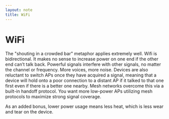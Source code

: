 ```yaml
---
layout: note
title: WiFi
---
```


# WiFi

The "shouting in a crowded bar" metaphor applies extremely well. Wifi is bidirectional. It makes no sense to increase power on one end if the other end can’t talk back. Powerful signals interfere with other signals, no matter the channel or frequency. More voices, more noise. Devices are also reluctant to switch APs once they have acquired a signal, meaning that a device will hold onto a poor connection to a distant AP if it talked to that one first even if there is a better one nearby. Mesh networks overcome this via a built-in handoff protocol. You want more low-power APs utilizing mesh protocols to maximize strong signal coverage.

As an added bonus, lower power usage means less heat, which is less wear and tear on the device.
